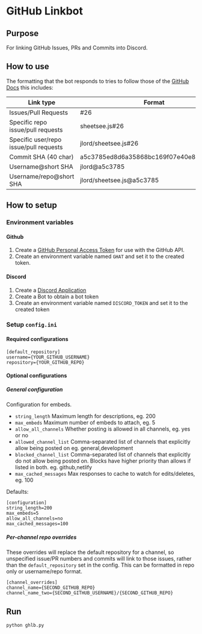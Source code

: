 # GitHub Linkbot

## Purpose

For linking GitHub Issues, PRs and Commits into Discord.

## How to use

The formatting that the bot responds to tries to follow those of the [GitHub Docs](https://docs.github.com/en/free-pro-team@latest/github/writing-on-github/autolinked-references-and-urls#issues-and-pull-requests) this includes:

| Link type                              | Format                                   |
| -------------------------------------- |------------------------------------------|
| Issues/Pull Requests                   | #26                                      |
| Specific repo issue/pull requests      | sheetsee.js#26                           |
| Specific user/repo issue/pull requests | jlord/sheetsee.js#26                     |
| Commit SHA (40 char)                   | a5c3785ed8d6a35868bc169f07e40e889087fd2e |
| Username@short SHA                     | jlord@a5c3785                            |
| Username/repo@short SHA                | jlord/sheetsee.js@a5c3785                |

## How to setup

### Environment variables

#### Github
1. Create a [GitHub Personal Access Token](https://github.com/settings/tokens) for use with the GitHub API.
1. Create an environment variable named `GHAT` and set it to the created token.

#### Discord
1. Create a [Discord Application](https://discord.com/developers/applications)
1. Create a Bot to obtain a bot token
1. Create an environment variable named `DISCORD_TOKEN` and set it to the created token

### Setup `config.ini`

#### Required configurations

```
[default_repository]
username={YOUR_GITHUB_USERNAME}
repository={YOUR_GITHUB_REPO}
```

#### Optional configurations

##### General configuration

Configuration for embeds.

- `string_length` Maximum length for descriptions, eg. 200
- `max_embeds` Maximum number of embeds to attach, eg. 5
- `allow_all_channels` Whether posting is allowed in all channels, eg. yes or no
- `allowed_channel_list` Comma-separated list of channels that explicitly allow being posted on eg. general,development
- `blocked_channel_list` Comma-separated list of channels that explicitly do not allow being posted on. Blocks have higher priority than allows if listed in both. eg. github,netlify
- `max_cached_messages` Max responses to cache to watch for edits/deletes, eg. 100

Defaults:

```
[configuration]
string_length=200
max_embeds=5
allow_all_channels=no
max_cached_messages=100
```

##### Per-channel repo overrides

These overrides will replace the default repository for a channel, so unspecified issue/PR numbers and commits will link to those issues, rather than the `default_repository` set in the config.
This can be formatted in repo only or username/repo format.

```
[channel_overrides]
channel_name={SECOND_GITHUB_REPO}
channel_name_two={SECOND_GITHUB_USERNAME}/{SECOND_GITHUB_REPO}
```

## Run
`python ghlb.py`
